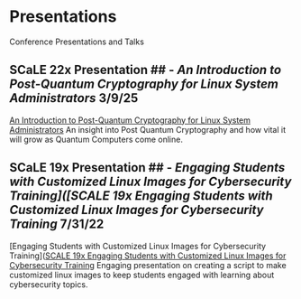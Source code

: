 # Presentations
Conference Presentations and Talks

## SCaLE 22x Presentation ## - *An Introduction to Post-Quantum Cryptography for Linux System Administrators* 3/9/25
[An Introduction to Post-Quantum Cryptography for Linux System Administrators](https://github.com/gravityatom/Presentations/blob/main/SCaLE22x_AnIntroToPost-QuantumCryptographyforLinuxSAs.pdf)
  An insight into Post Quantum Cryptography and how vital it will grow as Quantum Computers come online. 


## SCaLE 19x Presentation ## - *Engaging Students with Customized Linux Images for Cybersecurity Training]([SCALE 19x Engaging Students with Customized Linux Images for Cybersecurity Training* 7/31/22
[Engaging Students with Customized Linux Images for Cybersecurity Training]([SCALE 19x Engaging Students with Customized Linux Images for Cybersecurity Training](https://github.com/gravityatom/Presentations/blob/main/SCALE%2019x%20Engaging%20Students%20with%20Customized%20Linux%20Images%20for%20Cybersecurity%20Training.pdf)
  Engaging presentation on creating a script to make customized linux images to keep students engaged with learning about cybersecurity topics.





